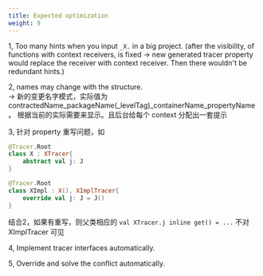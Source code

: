 ```yaml
---
title: Expected optimization
weight: 9
---
```


1, Too many hints when you input `_X.` in a big project.
(after the visibility, of functions with context receivers, is fixed -> new generated tracer
property would replace the receiver with context receiver. Then there wouldn't be redundant
hints.)

2, names may change with the structure.  
-> 新的变更名字模式，实际值为 contractedName_packageName(_levelTag)_containerName_propertyName。
根据当前的实际需要来显示。且后台给每个 context 分配出一套提示

3, 针对 property 重写问题，如
```kotlin
@Tracer.Root
class X : XTracer{
    abstract val j: J  
} 

@Tracer.Root
class XImpl : X(), XImplTracer{
    override val j: J = J()
}
```
结合2，如果有重写，则父类相应的 `val XTracer.j inline get() = ...` 不对 XImplTracer 可见

4, Implement tracer interfaces automatically.

5, Override and solve the conflict automatically.